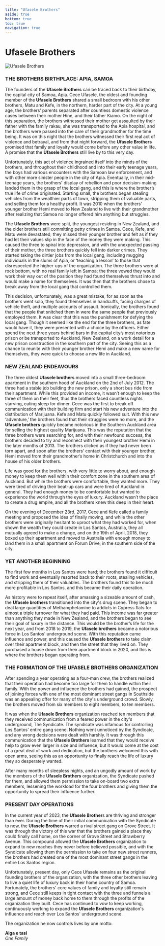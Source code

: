 ```yaml
---
title: "Ufasele Brothers"
aside: true
bottom: true
toc: true
navigation: true
---
```


# Ufasele Brothers

![Ufasele Brothers](https://cdn.discordapp.com/attachments/1033395051352567878/1155502202450870283/unknown_70.png)

### THE BROTHERS BIRTHPLACE: APIA, SAMOA

The founders of the **Ufasele Brothers** can be traced back to their birthday, the capital city of Samoa, Apia. Cece Ufasele, the oldest and founding member of the **Ufasele Brothers** shared a small bedroom with his other brothers, Matu and Kefe, in the northern, harder part of the city. At a young age, the brothers’ parents separated after countless domestic violence cases between their mother Hine, and their father Kiamo. On the night of this separation, the brothers witnessed their mother get assaulted by their father with the family rakau, she was transported to the Apia hospital, and the brothers were passed into the care of their grandmother for the time being. It was on this night that the brothers witnessed their first real act of violence and betrayal, and from that night forward, the **Ufasele Brothers** promised that family and loyalty would come before any other value in life. A promise that the **Ufasele Brothers** still live by to this very day.

Unfortunately, this act of violence ingrained itself into the minds of the brothers, and throughout their childhood and into their early teenage years, the boys had various encounters with the Samoan law enforcement, and with other more sinister people in the city of Apia. Eventually, in their mid-teenage years, the brothers' display of rebellion and poor decision-making landed them in the grasp of the local gang, and this is where the brother’s true life of crime originated. Starting small, the brothers began stealing vehicles from the wealthier parts of town, stripping them of valuable parts, and selling them for a healthy profit. It was 2010 when the brothers' younger brother Hemi moved to New Zealand to live with their grandmother after realizing that Samoa no longer offered him anything but struggles.

The **Ufasele Brothers** were split, the youngest residing in New Zealand, and the older brothers still committing petty crimes in Samoa. Cece, Kefe, and Matu were devastated; they missed their younger brother and felt as if they had let their values slip in the face of the money they were making. This caused the three to spiral into depression, and with the unexpected passing of their mother, the three brothers quickly fell into darker crimes. They started taking the dirtier jobs from the local gang, including mugging individuals in the slums of Apia, or ‘teaching a lesson’ to those that disrespected the higher-ups of the organization. The three brothers were at rock bottom, with no real family left in Samoa; the three vowed they would work their way out of the position they had found themselves thrust into and would make a name for themselves. It was then that the brothers chose to break away from the local gang that controlled them.

This decision, unfortunately, was a great mistake, for as soon as the brothers went solo, they found themselves in handcuffs, facing charges of vehicle theft, and multiple accounts of assault. Ironically, the brothers found that the people that snitched them in were the same people that previously employed them. It was clear that this was the punishment for defying the local gang. Though it seemed like the end for the three brothers, as fate would have it, they were presented with a choice by the officers. Either spend the next three years behind bars in the capital city’s most notorious prison or be transported to Auckland, New Zealand, on a work detail for a new prison construction in the southern part of the city. Seeing this as a chance to reunite with their younger brother Hemi and make a new name for themselves, they were quick to choose a new life in Auckland.

### NEW ZEALAND ENDEAVOURS

The three oldest **Ufasele brothers** moved into a small three-bedroom apartment in the southern hood of Auckland on the 2nd of July 2012. The three had a stable job building the new prison, only a short bus ride from their apartment. While this provided an income, it wasn’t enough to keep the three of them on their feet, thus the brothers faced countless nights starving, eating sleep for dinner. Cece was the first to break off communication with their building firm and start his new adventure into the distribution of Marijuana. Kefe and Matu quickly followed suit. With this new ‘adventure,’ the brothers found that their struggles were no more, and the **Ufasele brothers** quickly became notorious in the Southern Auckland area for selling the highest quality Marijuana. This was the reputation that the three brothers were searching for, and with their newfound success, the brothers decided to try and reconnect with their youngest brother Hemi in the later months of 2013. The brothers clicked as if they had never been torn apart, and soon after the brothers' contact with their younger brother, Hemi moved from their grandmother’s home in Christchurch and into the house of his older brothers. 

Life was good for the brothers, with very little to worry about, and enough money to keep them well within their comfort zone in the southern area of Auckland. But while the brothers were comfortable, they wanted more. They were tired of driving their beat-up cars and were tired of Auckland in general. They had enough money to be comfortable but wanted to experience the world through the eyes of luxury. Auckland wasn’t the place to create a drug empire, and all the brothers knew this deep in their heart.

On the evening of December 23rd, 2017, Cece and Kefe called a family meeting and proposed the idea of finally moving, and while the other brothers were originally hesitant to uproot what they had worked for, when shown the wealth they could create in Los Santos, Australia, they all mutually agreed to make a change, and on the 19th of April, 2018, they boxed up their apartment and moved to Australia with enough money to land them in a small apartment on Forum Drive, in the southern side of the city.

### YET ANOTHER BEGINNING

The first few months in Los Santos were hard; the brothers found it difficult to find work and eventually resorted back to their roots, stealing vehicles, and stripping them of their valuables. The brothers found this to be much more profitable in Los Santos, and this became their daily operation. 

As history were to repeat itself, after amassing a sizeable amount of cash, the **Ufasele brothers** transitioned into the city's drug scene. They began to deal large quantities of Methamphetamine to addicts in Cypress flats for almost a triple turnover for what they had paid. This income was far greater than anything they made in New Zealand, and the brothers began to see their goal of luxury in the distance. This would be the brother’s life for the next year, and from 2018 to 2019, the **Ufasele brothers** became a notorious force in Los Santos' underground scene. With this reputation came influence and power, and this caused the **Ufasele brothers** to take claim over their apartment block, and then the street that they lived on. They purchased a house down from their apartment block in 2020, and this is where the brothers began operating from.

### THE FORMATION OF THE UFASELE BROTHERS ORGANIZATION

After spending a year operating as a four-man crew, the brothers realized that their operation had become too large for them to handle within their family. With the power and influence the brothers had gained, the prospect of joining forces with one of the most dominant street gangs in Southside was an appealing offer for many of the city's underground crowd. Slowly, the brothers moved from six members to eight members, to ten members.

It was when the **Ufasele Brothers** organization reached ten members that they received communication from a feared power in the city's underground, The Syndicate. The syndicate was infamous for controlling Los Santos' entire gang scene. Nothing went unnoticed by the Syndicate, and any wrong decisions were dealt with harshly. It was through this communication that the **Ufasele Brothers** learned that they would receive help to grow even larger in size and influence, but it would come at the cost of a great deal of work and dedication, but the brothers welcomed this with open arms, seeing this as an opportunity to finally reach the life of luxury they so desperately wanted.

After many months of sleepless nights, and an ungodly amount of work by the members of the **Ufasele Brothers** organization, the Syndicate pushed for them, and allowed them permission to take on-board two extra members, lessening the workload for the four brothers and giving them the opportunity to spread their influence further.

### PRESENT DAY OPERATIONS

In the current year of 2023, the **Ufasele Brother**s are thriving and stronger than ever. During the time of their initial communication with the Syndicate to now, the **Ufasele Brothers** warred a rival street gang on Grove Street. It was through the victory of this war that the brothers gained a place they could finally call home, on the corner of Grove Street and Strawberry Avenue. This compound allowed the **Ufasele Brothers** organization to expand to new reaches they never before believed possible, and with the Syndicate allowing them the permission to take on four new street runners, the brothers had created one of the most dominant street gangs in the entire Los Santos region.

Unfortunately, present day, only Cece Ufasele remains as the original founding brothers of the organization, with the three other brothers leaving to live a quiet life of luxury back in their home country of Samoa. Fortunately, the brothers' core values of family and loyalty still remain strong, and Cece still keeps in tight contact with the three and funnels a large amount of money back home to them through the profits of the organization they built. Cece has continued to vow to keep working, continuously working to expand the **Ufasele Brothers** organization's influence and reach over Los Santos' underground scene.

The organization he now controls lives by one motto:

**Aiga e tasi**  
*One Family*
